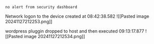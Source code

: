 	no alert from security dashboard


Network logon to the device
created at 08:42:38.582
![[Pasted image 20241127212253.png]]

wordpress pluggin dropped to host and then executed
09:13:17.877
![[Pasted image 20241127212534.png]]


